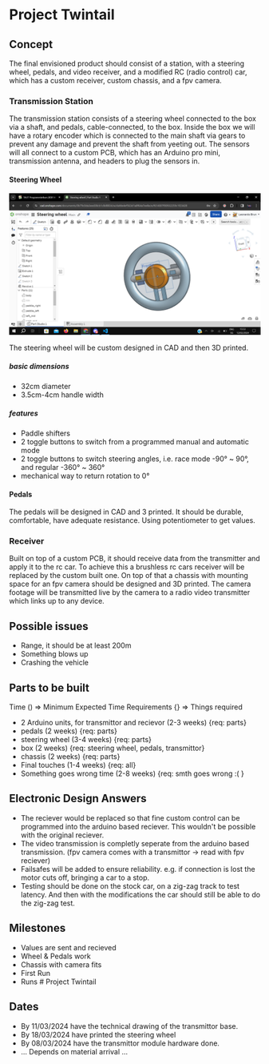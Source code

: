 # Project Twintail

## Concept

The final envisioned product should consist of a station, with a steering wheel, pedals, and video receiver, and a modified RC (radio control) car, which has a custom receiver, custom chassis, and a fpv camera.

### Transmission Station

The transmission station consists of a steering wheel connected to the box via a shaft, and pedals, cable-connected, to the box. Inside the box we will have a rotary encoder which is connected to the main shaft via gears to prevent any damage and prevent the shaft from yeeting out. The sensors will all connect to a custom PCB, which has an Arduino pro mini, transmission antenna, and headers to plug the sensors in. 

#### Steering Wheel 

<img src='img/wheel.png'> 

The steering wheel will be custom designed in CAD and then 3D printed.

##### basic dimensions 

- 32cm diameter
- 3.5cm-4cm handle width

##### features

- Paddle shifters
- 2 toggle buttons to switch from a programmed manual and automatic mode
- 2 toggle buttons to switch steering angles, i.e. race mode -90° ~ 90°, and regular -360° ~ 360°
- mechanical way to return rotation to 0°

#### Pedals

The pedals will be designed in CAD and 3 printed. It should be durable, comfortable, have adequate resistance. Using potentiometer to get values.

### Receiver

Built on top of a custom PCB, it should receive data from the transmitter and apply it to the rc car. To achieve this a brushless rc cars receiver will be replaced by the custom built one. On top of that a chassis with mounting space for an fpv camera should be designed and 3D printed. The camera footage will be transmitted live by the camera to a radio video transmitter which links up to any device.

## Possible issues

- Range, it should be at least 200m
- Something blows up
- Crashing the vehicle 

## Parts to be built

Time () => Minimum Expected Time 
Requirements {} => Things required

- 2 Arduino units, for transmittor and recievor (2-3 weeks) {req: parts}
- pedals (2 weeks) {req: parts}
- steering wheel (3-4 weeks) {req: parts}
- box (2 weeks) {req: steering wheel, pedals, transmittor}
- chassis (2 weeks) {req: parts}
- Final touches (1-4 weeks) {req: all}
- Something goes wrong time (2-8 weeks) {req: smth goes wrong :( }

## Electronic Design Answers

- The reciever would be replaced so that fine custom control can be programmed into the arduino based reciever. This wouldn't be possible with the original reciever.
- The video transmission is completly seperate from the arduino based transmission. (fpv camera comes with a transmittor -> read with fpv reciever)
- Failsafes will be added to ensure reliability. e.g. if connection is lost the motor cuts off, bringing a car to a stop.
- Testing should be done on the stock car, on a zig-zag track to test latency. And then with the modifications the car should still be able to do the zig-zag test. 

## Milestones

- Values are sent and recieved
- Wheel & Pedals work
- Chassis with camera fits
- First Run
- Runs # Project Twintail

## Dates

- By 11/03/2024 have the technical drawing of the transmittor base.
- By 18/03/2024 have printed the steering wheel
- By 08/03/2024 have the transmittor module hardware done.
- ... Depends on material arrival ... 

